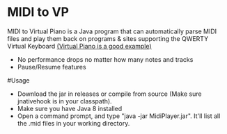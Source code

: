 # MIDI to VP

MIDI to Virtual Piano is a Java program that can automatically parse MIDI files and play them back on programs & sites supporting the QWERTY Virtual Keyboard [(Virtual Piano is a good example)](https://virtualpiano.net)

  - No performance drops no matter how many notes and tracks
  - Pause/Resume features

#Usage

  - Download the jar in releases or compile from source (Make sure jnativehook is in your classpath).
  - Make sure you have Java 8 installed
  - Open a command prompt, and type "java -jar MidiPlayer.jar". It'll list all the .mid files in your working directory.
